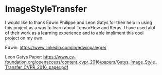 # ImageStyleTransfer

I would like to thank Edwin Philippe and Leon Gatys for their help in using this project as a way to learn about TensorFlow and Keras. I have used alot of their work as a learning experience and to able impliment this cool project on my own.

Edwin: https://www.linkedin.com/in/edwinpalegre/

Leon Gatys Paper: https://www.cv-foundation.org/openaccess/content_cvpr_2016/papers/Gatys_Image_Style_Transfer_CVPR_2016_paper.pdf
